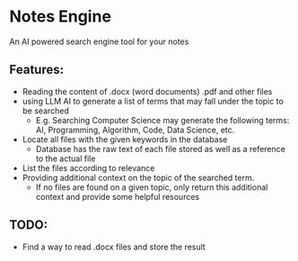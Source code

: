 # Notes Engine
An AI powered search engine tool for your notes

## Features:
- Reading the content of .docx (word documents) .pdf and other files
- using LLM AI to generate a list of terms that may fall under the topic to be searched
  - E.g. Searching Computer Science may generate the following terms: AI, Programming, Algorithm, Code, Data Science, etc.
- Locate all files with the given keywords in the database
  - Database has the raw text of each file stored as well as a reference to the actual file
- List the files according to relevance
- Providing additional context on the topic of the searched term.
  - If no files are found on a given topic, only return this additional context and provide some helpful resources

## TODO:
- Find a way to read .docx files and store the result